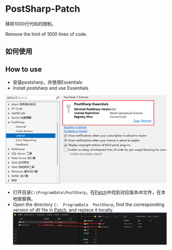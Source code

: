 # PostSharp-Patch
移除1000行代码的限制。

Remove the limit of 1000 lines of code.

## 如何使用
## How to use
- 安装postsharp，并使用Essentials
- Install postsharp and use Essentials

![Essentials](/pic/1.png?raw=true)
- 打开目录`C:\ProgramData\PostSharp`，在[Patch](https://)中找到对应版本dll文件，在本地做替换。
- Open the directory `C:  ProgramData  PostSharp`, find the corresponding version of dll file in [Patch](https://), and replace it locally.
  ![Essentials](/pic/2.png?raw=true)